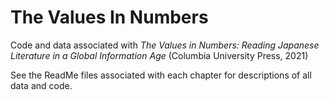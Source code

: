 # The Values In Numbers
Code and data associated with <i>The Values in Numbers: Reading Japanese Literature in a Global Information Age</i> (Columbia University Press, 2021)

See the ReadMe files associated with each chapter for descriptions of all data and code.
